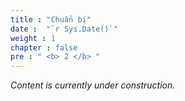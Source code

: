 ```yaml
---
title : "Chuẩn bị"
date :  "`r Sys.Date()`" 
weight : 1 
chapter : false
pre : " <b> 2 </b> "
---
```


<!-- Content under development. Check back later! -->

*Content is currently under construction.*